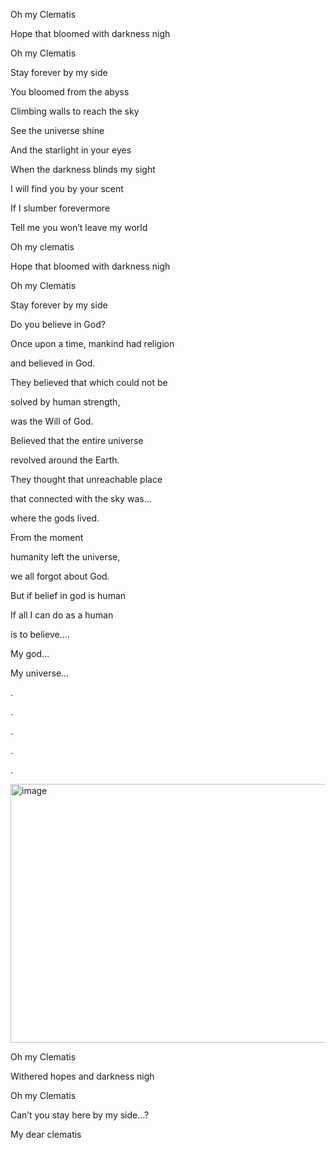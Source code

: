 Oh my Clematis

Hope that bloomed with darkness nigh

Oh my Clematis

Stay forever by my side


You bloomed from the abyss

Climbing walls to reach the sky

See the universe shine

And the starlight in your eyes

When the darkness blinds my sight

I will find you by your scent

If I slumber forevermore

Tell me you won’t leave my world


Oh my clematis

Hope that bloomed with darkness nigh

Oh my Clematis


Stay forever by my side


Do you believe in God?


Once upon a time, mankind had religion

and believed in God.

They believed that which could not be

solved by human strength,

was the Will of God.

Believed that the entire universe

revolved around the Earth.

They thought that unreachable place

that connected with the sky was...

where the gods lived.

From the moment

humanity left the universe,

we all forgot about God.

But if belief in god is human

If all I can do as a human

is to believe….

My god...

My universe...



.

.

.

.

.

<img width="736" height="414" alt="image" src="https://github.com/user-attachments/assets/deee2cce-e8fd-4cd9-8f6b-121288028842" />



Oh my Clematis

Withered hopes and darkness nigh

Oh my Clematis

Can’t you stay here by my side…?



My dear clematis
